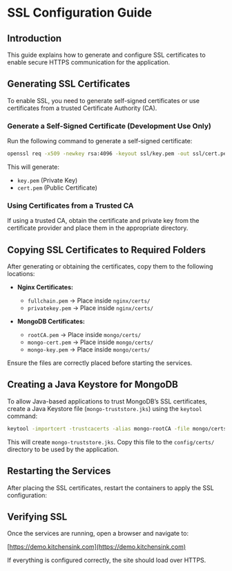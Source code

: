 # SSL Configuration Guide

## Introduction

This guide explains how to generate and configure SSL certificates to enable secure HTTPS communication for the application.

## Generating SSL Certificates

To enable SSL, you need to generate self-signed certificates or use certificates from a trusted Certificate Authority (CA).

### Generate a Self-Signed Certificate (Development Use Only)

Run the following command to generate a self-signed certificate:

```sh
openssl req -x509 -newkey rsa:4096 -keyout ssl/key.pem -out ssl/cert.pem -days 365 -nodes
```

This will generate:

- `key.pem` (Private Key)
- `cert.pem` (Public Certificate)

### Using Certificates from a Trusted CA

If using a trusted CA, obtain the certificate and private key from the certificate provider and place them in the appropriate directory.

## Copying SSL Certificates to Required Folders

After generating or obtaining the certificates, copy them to the following locations:

- **Nginx Certificates:**

    - `fullchain.pem` → Place inside `nginx/certs/`
    - `privatekey.pem` → Place inside `nginx/certs/`

- **MongoDB Certificates:**

    - `rootCA.pem` → Place inside `mongo/certs/`
    - `mongo-cert.pem` → Place inside `mongo/certs/`
    - `mongo-key.pem` → Place inside `mongo/certs/`

Ensure the files are correctly placed before starting the services.

## Creating a Java Keystore for MongoDB

To allow Java-based applications to trust MongoDB’s SSL certificates, create a Java Keystore file (`mongo-truststore.jks`) using the `keytool` command:

```sh
keytool -importcert -trustcacerts -alias mongo-rootCA -file mongo/certs/rootCA.pem -keystore mongo-truststore.jks -storepass changeit
```

This will create `mongo-truststore.jks`. Copy this file to the `config/certs/` directory to be used by the application.

## Restarting the Services

After placing the SSL certificates, restart the containers to apply the SSL configuration:

## Verifying SSL

Once the services are running, open a browser and navigate to:

[https://demo.kitchensink.com](https://demo.kitchensink.com)

If everything is configured correctly, the site should load over HTTPS.

